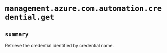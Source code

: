 # `management.azure.com.automation.credential.get`

## `summary`
Retrieve the credential identified by credential name.



